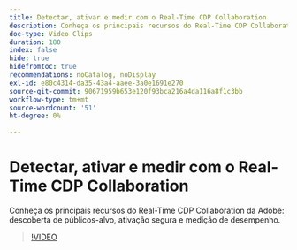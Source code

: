 ```yaml
---
title: Detectar, ativar e medir com o Real-Time CDP Collaboration
description: Conheça os principais recursos do Real-Time CDP Collaboration da Adobe para descoberta de públicos-alvo, ativação segura e medição de desempenho.
doc-type: Video Clips
duration: 180
index: false
hide: true
hidefromtoc: true
recommendations: noCatalog, noDisplay
exl-id: e80c4314-da35-43a4-aaee-3a0e1691e270
source-git-commit: 90671959b653e120f93bca216a4da116a8f1c3bb
workflow-type: tm+mt
source-wordcount: '51'
ht-degree: 0%

---
```


# Detectar, ativar e medir com o Real-Time CDP Collaboration

Conheça os principais recursos do Real-Time CDP Collaboration da Adobe: descoberta de públicos-alvo, ativação segura e medição de desempenho.

<!-- 72_OS511_3442426_179_discover-activate-and-measure-with-realtime-cdp-collaboration -->
>[!VIDEO](https://video.tv.adobe.com/v/3458275/?learn=on&enablevpops=true)
